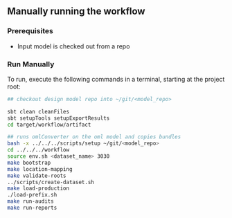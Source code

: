 ## Manually running the workflow


### Prerequisites
  * Input model is checked out from a repo

### Run Manually
To run, execute the following commands in a terminal, starting at the project root:
```sh
## checkout design model repo into ~/git/<model_repo>

sbt clean cleanFiles
sbt setupTools setupExportResults
cd target/workflow/artifact

## runs omlConverter on the oml model and copies bundles 
bash -x ../../../scripts/setup ~/git/<model_repo>
cd ../../../workflow
source env.sh <dataset_name> 3030
make bootstrap
make location-mapping
make validate-roots
../scripts/create-dataset.sh
make load-production
./load-prefix.sh
make run-audits
make run-reports
```
